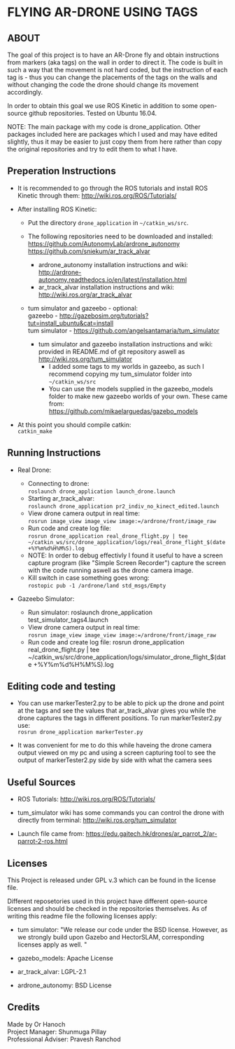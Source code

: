
# FLYING AR-DRONE USING TAGS

## ABOUT
The goal of this project is to have an AR-Drone fly and obtain instructions from markers (aka tags) on the wall in order to direct it. The code is built in such a way that the movement is not hard coded, but the instruction of each tag is - thus you can change the placements of the tags on the walls and without changing the code the drone should change its movement accordingly.

In order to obtain this goal we use ROS Kinetic in addition to some open-source github repositories.
Tested on Ubuntu 16.04.

NOTE:
The main package with my code is drone_application. Other packages included here are packages which I used and may have edited slightly, thus it may be easier to just copy them from here rather than copy the original repositories and try to edit them to what I have.

## Preperation Instructions
*  It is recommended to go through the ROS tutorials and install ROS Kinetic through them:
http://wiki.ros.org/ROS/Tutorials/

*  After installing ROS Kinetic:

	*  Put the directory `drone_application` in `~/catkin_ws/src`.

	*  The following repositories need to be downloaded and installed:
	https://github.com/AutonomyLab/ardrone_autonomy  
	https://github.com/sniekum/ar_track_alvar
		*  ardrone_autonomy installation instructions and wiki:  
		http://ardrone-autonomy.readthedocs.io/en/latest/installation.html  
		*  ar_track_alvar installation instructions and wiki:  
		http://wiki.ros.org/ar_track_alvar

	*  tum simulator and gazeebo - optional:  
	gazeebo - http://gazebosim.org/tutorials?tut=install_ubuntu&cat=install  
	tum simulator - https://github.com/angelsantamaria/tum_simulator  
		*  tum simulator and gazeebo installation instructions and wiki:  
		provided in README.md of git repository aswell as http://wiki.ros.org/tum_simulator  
			*  I added some tags to my worlds in gazeebo, as such I recommend copying my tum_simulator folder into `~/catkin_ws/src`  
			*  You can use the models supplied in the gazeebo_models folder to make new gazeebo worlds of your own. These came from:  
			https://github.com/mikaelarguedas/gazebo_models

*  At this point you should compile catkin:  
`catkin_make`

## Running Instructions
*  Real Drone:  
	*  Connecting to drone:  
		`roslaunch drone_application launch_drone.launch`  
	*  Starting ar_track_alvar:  
		`roslaunch drone_application pr2_indiv_no_kinect_edited.launch`  
	*  View drone camera output in real time:  
		`rosrun image_view image_view image:=/ardrone/front/image_raw`  
	*  Run code and create log file:  
		`rosrun drone_application real_drone_flight.py | tee ~/catkin_ws/src/drone_application/logs/real_drone_flight_$(date +%Y%m%d%H%M%S).log`  
	*  NOTE: In order to debug effectivly I found it useful to have a screen capture program (like "Simple Screen Recorder") capture the screen with the code running aswell as the drone camera image.  
	*  Kill switch in case something goes wrong:  
		`rostopic pub -1 /ardrone/land std_msgs/Empty`
	
*  Gazeebo Simulator:  
	*  Run simulator: roslaunch drone_application test_simulator_tags4.launch  
	*  View drone camera output in real time:  
		`rosrun image_view image_view image:=/ardrone/front/image_raw`
	*  Run code and create log file: 
		rosrun drone_application real_drone_flight.py | tee ~/catkin_ws/src/drone_application/logs/simulator_drone_flight_$(date +%Y%m%d%H%M%S).log
		
## Editing code and testing
*  You can use markerTester2.py to be able to pick up the drone and point at the tags and see the values that ar_track_alvar gives you while the drone captures the tags in different positions. To run markerTester2.py use:  
`rosrun drone_application markerTester.py`

*  It was convenient for me to do this while haveing the drone camera output viewed on my pc and using a screen capturing tool to see the output of markerTester2.py side by side with what the camera sees

## Useful Sources
*  ROS Tutorials:
http://wiki.ros.org/ROS/Tutorials/

*  tum_simulator wiki has some commands you can control the drone with directly from terminal:
http://wiki.ros.org/tum_simulator

*  Launch file came from:
https://edu.gaitech.hk/drones/ar_parrot_2/ar-parrot-2-ros.html


## Licenses
This Project is released under GPL v.3 which can be found in the license file.

Different reposetories used in this project have different open-source licenses and should be checked in the repositories themselves. As of writing this readme file the following licenses apply:

*  tum simulator: "We release our code under the BSD license. However, as we strongly build upon Gazebo and HectorSLAM, corresponding licenses apply as well. "

*  gazebo_models: Apache License

*  ar_track_alvar: LGPL-2.1

*  ardrone_autonomy: BSD License

## Credits
Made by Or Hanoch  
Project Manager: Shunmuga Pillay  
Professional Adviser: Pravesh Ranchod
